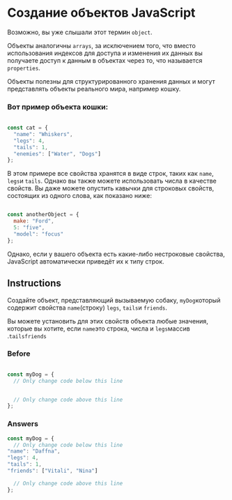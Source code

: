 # Создание объектов JavaScript
Возможно, вы уже слышали этот термин `object`.

Объекты аналогичны `arrays`, за исключением того, что вместо использования индексов для доступа и изменения их данных вы получаете доступ к данным в объектах через то, что называется `properties`.

Объекты полезны для структурированного хранения данных и могут представлять объекты реального мира, например кошку.

### Вот пример объекта кошки:

```javascript
 
const cat = {
  "name": "Whiskers",
  "legs": 4,
  "tails": 1,
  "enemies": ["Water", "Dogs"]
};
```
В этом примере все свойства хранятся в виде строк, таких как `name`, `legs`и `tails`. Однако вы также можете использовать числа в качестве свойств. Вы даже можете опустить кавычки для строковых свойств, состоящих из одного слова, как показано ниже:

```javascript

const anotherObject = {
  make: "Ford",
  5: "five",
  "model": "focus"
};
```

Однако, если у вашего объекта есть какие-либо нестроковые свойства, JavaScript автоматически приведёт их к типу строк.

## Instructions

Создайте объект, представляющий вызываемую собаку, `myDog`который содержит свойства `name`(строку) `legs`, `tails`и `friends`.

Вы можете установить для этих свойств объекта любые значения, которые вы хотите, если `name`это строка, числа и `legs`массив .`tailsfriends`

### Before

```javascript

const myDog = {
  // Only change code below this line


  // Only change code above this line
};
```
### Answers

```javascript
const myDog = {
  // Only change code below this line
"name": "Daffna",
"legs": 4,
"tails": 1,
"friends": ["Vitali", "Nina"]

  // Only change code above this line
};
```

